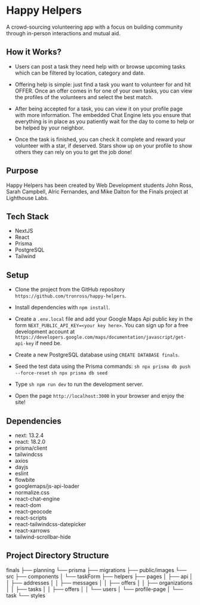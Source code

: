# Happy Helpers

A crowd-sourcing volunteering app with a focus on building community through in-person interactions and mutual aid.

## How it Works?

- Users can post a task they need help with or browse upcoming tasks which can be filtered by location, category and date.

- Offering help is simple: just find a task you want to volunteer for and hit OFFER. Once an offer comes in for one of your own tasks, you can view the profiles of the volunteers and select the best match.

- After being accepted for a task, you can view it on your profile page with more information. The embedded Chat Engine lets you ensure that everything is in place as you patiently wait for the day to come to help or be helped by your neighbor.

- Once the task is finished, you can check it complete and reward your volunteer with a star, if deserved. Stars show up on your profile to show others they can rely on you to get the job done!

## Purpose

Happy Helpers has been created by Web Development students John Ross, Sarah Campbell, Alric Fernandes, and Mike Dalton for the Finals project at Lighthouse Labs.

## Tech Stack

- NextJS
- React
- Prisma
- PostgreSQL
- Tailwind

## Setup

- Clone the project from the GitHub repository `https://github.com/tronross/happy-helpers`.

- Install dependencies with `npm install`.

- Create a `.env.local` file and add your Google Maps Api public key in the form `NEXT_PUBLIC_API_KEY=<your key here>`.  You can sign up for a free development account at `https://developers.google.com/maps/documentation/javascript/get-api-key` if need be.

- Create a new PostgreSQL database using `CREATE DATABASE finals`.

- Seed the test data using the Prisma commands:
```sh npx prisma db push --force-reset```
```sh npx prisma db seed```

- Type ```sh npm run dev``` to run the development server.

- Open the page `http://localhost:3000` in your browser and enjoy the site!


## Dependencies

- next: 13.2.4
- react: 18.2.0
- prisma/client
- tailwindcss
- axios
- dayjs
- eslint
- flowbite
- googlemaps/js-api-loader
- normalize.css
- react-chat-engine
- react-dom
- react-geocode
- react-scripts
- react-tailwindcss-datepicker
- react-xarrows
- tailwind-scrollbar-hide

## Project Directory Structure

finals
├── planning
└──  prisma
    ├── migrations
    ├── public/images
    └── src
        ├── components
        │   └── taskForm
        ├── helpers
        ├── pages
        │   ├── api
        │   │   ├── addresses
        │   │   ├── messages
        │   │   ├── offers
        │   │   ├── organizations
        │   │   ├── tasks
        │   │   ├── offers
        │   │   └── users
        │   └── profile-page
        │   └── task
        └── styles